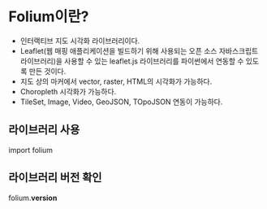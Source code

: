 # Folium이란?
- 인터랙티브 지도 시각화 라이브러리이다. 
- Leaflet(웹 매핑 애플리케이션을 빌드하기 위해 사용되는 오픈 소스 자바스크립트 라이브러리)을 사용할 수 있는 leaflet.js 라이브러리를 파이썬에서 연동할 수 있도록 만든 것이다.
- 지도 상의 마커에서 vector, raster, HTML의 시각화가 가능하다.
- Choropleth 시각화가 가능하다.
- TileSet, Image, Video, GeoJSON, TOpoJSON 연동이 가능하다.

## 라이브러리 사용
import folium

## 라이브러리 버전 확인
folium.__version__